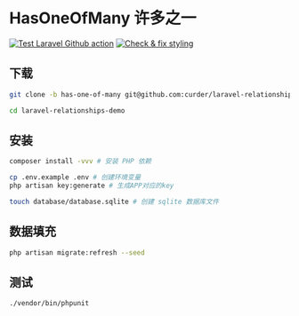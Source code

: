 # HasOneOfMany 许多之一

[![Test Laravel Github action](https://github.com/curder/laravel-relationships-demo/actions/workflows/run-test.yml/badge.svg?branch=has-one-of-many)](https://github.com/curder/laravel-relationships-demo/actions/workflows/run-test.yml)
[![Check & fix styling](https://github.com/curder/laravel-relationships-demo/actions/workflows/php-cs-fixer.yml/badge.svg?branch=has-one-of-many)](https://github.com/curder/laravel-relationships-demo/actions/workflows/php-cs-fixer.yml)

## 下载

```bash
git clone -b has-one-of-many git@github.com:curder/laravel-relationships-demo.git

cd laravel-relationships-demo
```

## 安装

```bash
composer install -vvv # 安装 PHP 依赖

cp .env.example .env # 创建环境变量
php artisan key:generate # 生成APP对应的key

touch database/database.sqlite # 创建 sqlite 数据库文件
```

## 数据填充

```bash
php artisan migrate:refresh --seed
```

## 测试

```bash
./vendor/bin/phpunit
```


